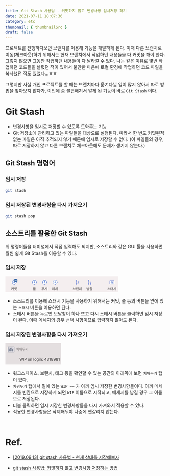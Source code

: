 ```yaml
---
title: Git Stash 사용법 - 커밋하지 않고 변경사항 임시저장 하기
date: 2021-07-11 18:07:36
category: etc
thumbnail: { thumbnailSrc }
draft: false
---
```


프로젝트를 진행하다보면 브랜치를 이용해 기능을 개발하게 된다. 이때 다른 브랜치로 이동(체크아웃)하기 위해서는 현재 브랜치에서 작업하던 내용들을 다 커밋을 해야 한다. 그렇지 않으면 그동안 작업하던 내용들이 다 날라갈 수 있다. 나는 같은 이유로 몇번 작업하던 코드들을 날렸던 적이 있어서 불안한 마음에 로컬 환경에 작업하던 코드 파일을 복사했던 적도 있었다...ㅎㅎ

그렇지만 사실 개인 프로젝트를 할 때는 브랜치마다 옮겨다닐 일이 많지 않아서 따로 방법을 찾아보지 않다가, 이번에 좀 불편해져서 알게 된 기능이 바로 `Git Stash` 이다.

# Git Stash

- 변경사항을 임시로 저장할 수 있도록 도와주는 기능
- Git 저장소에 관리하고 있는 파일들을 대상으로 실행된다. 따라서 한 번도 커밋된적 없는 파일은 아직 추적되지 않기 때문에 임시로 저장할 수 없다. (이 파일들의 경우, 따로 저장하지 않고 다른 브랜치로 체크아웃해도 문제가 생기지 않는다.)

## Git Stash 명령어

### 임시 저장

```bash
git stash
```

### 임시 저장된 변경사항을 다시 가져오기

```bash
git stash pop
```

## 소스트리를 활용한 Git Stash

위 명령어들을 터미널에서 직접 입력해도 되지만, 소스트리와 같은 GUI 툴을 사용하면 훨씬 쉽게 Git Stash를 이용할 수 있다.

### 임시 저장

<img src="./image/stash1.png"  />

- 소스트리를 이용해 스태시 기능을 사용하기 위해서는 커밋, 풀 등의 버튼들 옆에 있는 `스태시` 버튼을 이용하면 된다.
- 스태시 버튼을 누르면 모달창이 하나 뜨고 다시 스태시 버튼을 클릭하면 임시 저장이 된다. 이때 메세지의 경우 선택 사항이므로 입력하지 않아도 된다.

### 임시 저장된 변경사항을 다시 가져오기

<img src="./image/stash2.png"  />

- 워크스페이스, 브랜치, 태그 등을 확인할 수 있는 공간의 아래쪽에 보면 `치워두기` 탭이 있다.
- `치워두기` 탭에서 밑에 있는 `WIP ~~` 가 아까 임시 저장한 변경사항들이다. 아까 메세지를 빈칸으로 저장하게 되면 `WIP` 이름으로 시작되고, 메세지를 남길 경우 그 이름으로 저장된다.
- 더블 클릭하면 임시 저장한 변경사항들을 다시 가져와서 적용할 수 있다.
- 적용한 변경사항들은 삭제해둬야 나중에 헷갈리지 않는다.

<br>

# Ref.

- [[2019.09.13] git stash 사용법 - 현재 상태를 저장해보자](https://helloinyong.tistory.com/202)

- [git stash 사용법: 커밋하지 않고 변경사항 저장하는 방법](https://www.lainyzine.com/ko/article/git-stash-usage-saving-changes-without-commit/)